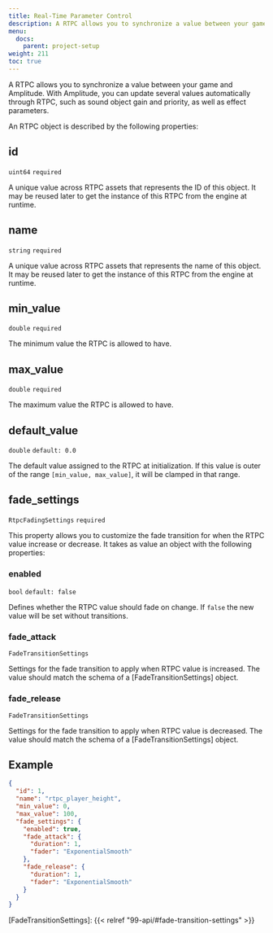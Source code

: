 ```yaml
---
title: Real-Time Parameter Control
description: A RTPC allows you to synchronize a value between your game and Amplitude. This page will explain you how to setup RTPC assets.
menu:
  docs:
    parent: project-setup
weight: 211
toc: true
---
```


A RTPC allows you to synchronize a value between your game and Amplitude. With Amplitude, you can update several values automatically through RTPC, such as sound object gain and priority, as well as effect parameters.

An RTPC object is described by the following properties:

## id

`uint64` `required`

A unique value across RTPC assets that represents the ID of this object. It may be reused later to get the instance of this RTPC from the engine at runtime.

## name

`string` `required`

A unique value across RTPC assets that represents the name of this object. It may be reused later to get the instance of this RTPC from the engine at runtime.

## min_value

`double` `required`

The minimum value the RTPC is allowed to have.

## max_value

`double` `required`

The maximum value the RTPC is allowed to have.

## default_value

`double` `default: 0.0`

The default value assigned to the RTPC at initialization. If this value is outer of the range `[min_value, max_value]`, it will be clamped in that range.

## fade_settings

`RtpcFadingSettings` `required`

This property allows you to customize the fade transition for when the RTPC value increase or decrease. It takes as value an object with the following properties:

### enabled

`bool` `default: false`

Defines whether the RTPC value should fade on change. If `false` the new value will be set without transitions.

### fade_attack

`FadeTransitionSettings`

Settings for the fade transition to apply when RTPC value is increased. The value should match the schema of a [FadeTransitionSettings] object.

### fade_release

`FadeTransitionSettings`

Settings for the fade transition to apply when RTPC value is decreased. The value should match the schema of a [FadeTransitionSettings] object.

## Example

```json
{
  "id": 1,
  "name": "rtpc_player_height",
  "min_value": 0,
  "max_value": 100,
  "fade_settings": {
    "enabled": true,
    "fade_attack": {
      "duration": 1,
      "fader": "ExponentialSmooth"
    },
    "fade_release": {
      "duration": 1,
      "fader": "ExponentialSmooth"
    }
  }
}
```

[FadeTransitionSettings]: {{< relref "99-api/#fade-transition-settings" >}}
